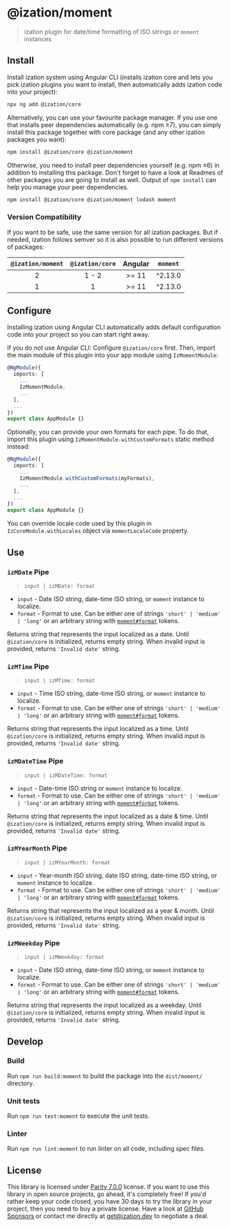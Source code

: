 # @ization/moment

> ization plugin for date/time formatting of ISO strings or `moment` instances

## Install

Install ization system using Angular CLI (installs ization core and lets you pick ization plugins you want to install, then automatically adds ization code into your project):

```sh
npx ng add @ization/core
```

Alternatively, you can use your favourite package manager. If you use one that installs peer dependencies automatically (e.g. npm ≥7), you can simply install this package together with core package (and any other ization packages you want):

```sh
npm install @ization/core @ization/moment
```

Otherwise, you need to install peer dependencies yourself (e.g. npm ≤6) in addition to installing this package. Don't forget to have a look at Readmes of other packages you are going to install as well. Output of `npm install` can help you manage your peer dependencies.

```sh
npm install @ization/core @ization/moment lodash moment
```

### Version Compatibility

If you want to be safe, use the same version for all ization packages. But if needed, ization follows semver so it is also possible to run different versions of packages:

`@ization/moment` | `@ization/core` | Angular | `moment`
:-: | :-: | :-: | :-:
2 | 1 - 2 | >= 11 | ^2.13.0
1 | 1 | >= 11 | ^2.13.0

## Configure

Installing ization using Angular CLI automatically adds default configuration code into your project so you can start right away.

If you do not use Angular CLI: Configure `@ization/core` first. Then, import the main module of this plugin into your app module using `IzMomentModule`:

```typescript
@NgModule({
  imports: [
    ...
    IzMomentModule,
    ...
  ],
  ...
})
export class AppModule {}
```

Optionally, you can provide your own formats for each pipe. To do that, import this plugin using `IzMomentModule.withCustomFormats` static method instead:

```typescript
@NgModule({
  imports: [
    ...
    IzMomentModule.withCustomFormats(myFormats),
    ...
  ],
  ...
})
export class AppModule {}
```

You can override locale code used by this plugin in `IzCoreModule.withLocales` object via `momentLocaleCode` property.

## Use

### `izMDate` Pipe

> `input | izMDate: format`

* `input` - Date ISO string, date-time ISO string, or `moment` instance to localize.
* `format` - Format to use. Can be either one of strings `'short' | 'medium' | 'long'` or an arbitrary string with [`moment#format`](https://momentjs.com/docs/#/displaying/format/) tokens.

Returns string that represents the input localized as a date. Until `@ization/core` is initialized, returns empty string. When invalid input is provided, returns `'Invalid date'` string.

### `izMTime` Pipe

> `input | izMTime: format`

* `input` - Time ISO string, date-time ISO string, or `moment` instance to localize.
* `format` - Format to use. Can be either one of strings `'short' | 'medium' | 'long'` or an arbitrary string with [`moment#format`](https://momentjs.com/docs/#/displaying/format/) tokens.

Returns string that represents the input localized as a time. Until `@ization/core` is initialized, returns empty string. When invalid input is provided, returns `'Invalid date'` string.

### `izMDateTime` Pipe

> `input | izMDateTime: format`

* `input` - Date-time ISO string or `moment` instance to localize.
* `format` - Format to use. Can be either one of strings `'short' | 'medium' | 'long'` or an arbitrary string with [`moment#format`](https://momentjs.com/docs/#/displaying/format/) tokens.

Returns string that represents the input localized as a date & time. Until `@ization/core` is initialized, returns empty string. When invalid input is provided, returns `'Invalid date'` string.

### `izMYearMonth` Pipe

> `input | izMYearMonth: format`

* `input` - Year-month ISO string, date ISO string, date-time ISO string, or `moment` instance to localize.
* `format` - Format to use. Can be either one of strings `'short' | 'medium' | 'long'` or an arbitrary string with [`moment#format`](https://momentjs.com/docs/#/displaying/format/) tokens.

Returns string that represents the input localized as a year & month. Until `@ization/core` is initialized, returns empty string. When invalid input is provided, returns `'Invalid date'` string.

### `izMWeekday` Pipe

> `input | izMWeekday: format`

* `input` - Date ISO string, date-time ISO string, or `moment` instance to localize.
* `format` - Format to use. Can be either one of strings `'short' | 'medium' | 'long'` or an arbitrary string with [`moment#format`](https://momentjs.com/docs/#/displaying/format/) tokens.

Returns string that represents the input localized as a weekday. Until `@ization/core` is initialized, returns empty string. When invalid input is provided, returns `'Invalid date'` string.

## Develop

### Build

Run `npm run build:moment` to build the package into the `dist/moment/` directory.

### Unit tests

Run `npm run test:moment` to execute the unit tests.

### Linter

Run `npm run lint:moment` to run linter on all code, including spec files.

## License

This library is licensed under [Parity 7.0.0](https://github.com/ization/ization/blob/latest/LICENSE.md) license. If you want to use this library in open source projects, go ahead, it's completely free! If you'd rather keep your code closed, you have 30 days to try the library in your project, then you need to buy a private license. Have a look at [GitHub Sponsors](https://github.com/sponsors/katemihalikova) or contact me directly at <get@ization.dev> to negotiate a deal.
